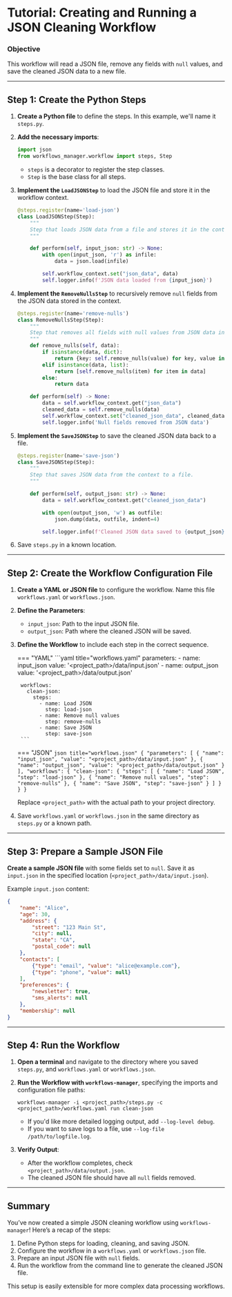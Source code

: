 # Tutorial: Creating and Running a JSON Cleaning Workflow

### Objective

This workflow will read a JSON file, remove any fields with `null` values, and save the cleaned JSON data to a new file.

---

## Step 1: Create the Python Steps

1. **Create a Python file** to define the steps. In this example, we'll name it `steps.py`.

2. **Add the necessary imports**:

    ```python
    import json
    from workflows_manager.workflow import steps, Step
    ```

    - `steps` is a decorator to register the step classes.
    - `Step` is the base class for all steps.

3. **Implement the `LoadJSONStep`** to load the JSON file and store it in the workflow context.

    ```python
    @steps.register(name='load-json')
    class LoadJSONStep(Step):
        """
        Step that loads JSON data from a file and stores it in the context.
        """

        def perform(self, input_json: str) -> None:
            with open(input_json, 'r') as infile:
                data = json.load(infile)

            self.workflow_context.set("json_data", data)
            self.logger.info(f'JSON data loaded from {input_json}')
    ```

4. **Implement the `RemoveNullsStep`** to recursively remove `null` fields from the JSON data stored in the context.

    ```python
    @steps.register(name='remove-nulls')
    class RemoveNullsStep(Step):
        """
        Step that removes all fields with null values from JSON data in the context.
        """
        def remove_nulls(self, data):
            if isinstance(data, dict):
                return {key: self.remove_nulls(value) for key, value in data.items() if value is not None}
            elif isinstance(data, list):
                return [self.remove_nulls(item) for item in data]
            else:
                return data

        def perform(self) -> None:
            data = self.workflow_context.get("json_data")
            cleaned_data = self.remove_nulls(data)
            self.workflow_context.set("cleaned_json_data", cleaned_data)
            self.logger.info('Null fields removed from JSON data')
    ```

5. **Implement the `SaveJSONStep`** to save the cleaned JSON data back to a file.

    ```python
    @steps.register(name='save-json')
    class SaveJSONStep(Step):
        """
        Step that saves JSON data from the context to a file.
        """

        def perform(self, output_json: str) -> None:
            data = self.workflow_context.get("cleaned_json_data")

            with open(output_json, 'w') as outfile:
                json.dump(data, outfile, indent=4)

            self.logger.info(f'Cleaned JSON data saved to {output_json}')
    ```

6. Save `steps.py` in a known location.

---

## Step 2: Create the Workflow Configuration File

1. **Create a YAML or JSON file** to configure the workflow. Name this file `workflows.yaml` or `workflows.json`.

2. **Define the Parameters**:
    - `input_json`: Path to the input JSON file.
    - `output_json`: Path where the cleaned JSON will be saved.

3. **Define the Workflow** to include each step in the correct sequence.
       
    === "YAML"
        ```yaml title="workflows.yaml"
        parameters:
          - name: input_json
            value: '<project_path>/data/input.json'
          - name: output_json
            value: '<project_path>/data/output.json'

        workflows:
          clean-json:
            steps:
              - name: Load JSON
                step: load-json
              - name: Remove null values
                step: remove-nulls
              - name: Save JSON
                step: save-json
        ```

    === "JSON"
        ```json title="workflows.json"
        {
          "parameters": [
            {
              "name": "input_json",
              "value": "<project_path>/data/input.json"
            },
            {
              "name": "output_json",
              "value": "<project_path>/data/output.json"
            }
          ],
          "workflows": {
            "clean-json": {
              "steps": [
                {
                  "name": "Load JSON",
                  "step": "load-json"
                },
                {
                  "name": "Remove null values",
                  "step": "remove-nulls"
                },
                {
                  "name": "Save JSON",
                  "step": "save-json"
                }
              ]
            }
          }
        }
        ```

    Replace `<project_path>` with the actual path to your project directory.

4. Save `workflows.yaml` or `workflows.json` in the same directory as `steps.py` or a known path.

---

## Step 3: Prepare a Sample JSON File

**Create a sample JSON file** with some fields set to `null`. Save it as `input.json` in the specified location
(`<project_path>/data/input.json`).

Example `input.json` content:

```json
{
    "name": "Alice",
    "age": 30,
    "address": {
        "street": "123 Main St",
        "city": null,
        "state": "CA",
        "postal_code": null
    },
    "contacts": [
        {"type": "email", "value": "alice@example.com"},
        {"type": "phone", "value": null}
    ],
    "preferences": {
        "newsletter": true,
        "sms_alerts": null
    },
    "membership": null
}
```

---

## Step 4: Run the Workflow

1. **Open a terminal** and navigate to the directory where you saved `steps.py`, and `workflows.yaml` or `workflows.json`.

2. **Run the Workflow with `workflows-manager`**, specifying the imports and configuration file paths:

    ```shell
    workflows-manager -i <project_path>/steps.py -c <project_path>/workflows.yaml run clean-json
    ```

    - If you'd like more detailed logging output, add `--log-level debug`.
    - If you want to save logs to a file, use `--log-file /path/to/logfile.log`.

3. **Verify Output**:
    - After the workflow completes, check `<project_path>/data/output.json`.
    - The cleaned JSON file should have all `null` fields removed.

---

## Summary

You’ve now created a simple JSON cleaning workflow using `workflows-manager`! Here’s a recap of the steps:

1. Define Python steps for loading, cleaning, and saving JSON.
2. Configure the workflow in a `workflows.yaml` or `workflows.json` file.
3. Prepare an input JSON file with `null` fields.
4. Run the workflow from the command line to generate the cleaned JSON file.

This setup is easily extensible for more complex data processing workflows.
